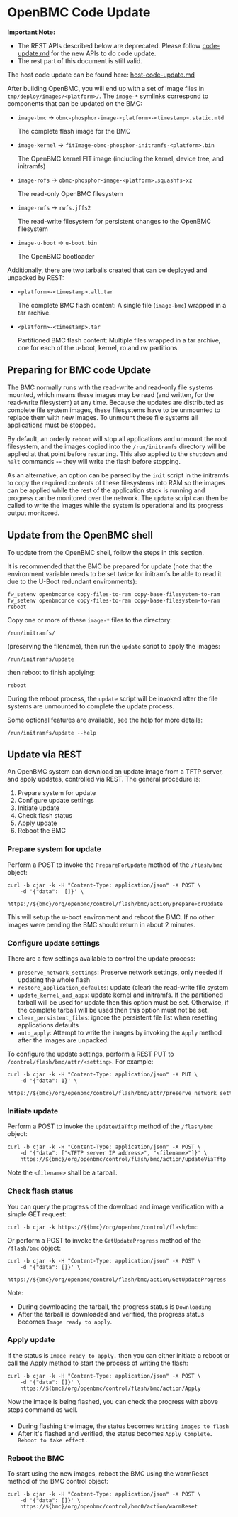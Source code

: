# OpenBMC Code Update

**Important Note:**

- The REST APIs described below are deprecated. Please follow
  [code-update.md](code-update.md) for the new APIs to do code update.
- The rest part of this document is still valid.

The host code update can be found here:
[host-code-update.md](host-code-update.md)

After building OpenBMC, you will end up with a set of image files in
`tmp/deploy/images/<platform>/`. The `image-*` symlinks correspond to components
that can be updated on the BMC:

- `image-bmc` → `obmc-phosphor-image-<platform>-<timestamp>.static.mtd`

  The complete flash image for the BMC

- `image-kernel` → `fitImage-obmc-phosphor-initramfs-<platform>.bin`

  The OpenBMC kernel FIT image (including the kernel, device tree, and
  initramfs)

- `image-rofs` → `obmc-phosphor-image-<platform>.squashfs-xz`

  The read-only OpenBMC filesystem

- `image-rwfs` → `rwfs.jffs2`

  The read-write filesystem for persistent changes to the OpenBMC filesystem

- `image-u-boot` → `u-boot.bin`

  The OpenBMC bootloader

Additionally, there are two tarballs created that can be deployed and unpacked
by REST:

- `<platform>-<timestamp>.all.tar`

  The complete BMC flash content: A single file (`image-bmc`) wrapped in a tar
  archive.

- `<platform>-<timestamp>.tar`

  Partitioned BMC flash content: Multiple files wrapped in a tar archive, one
  for each of the u-boot, kernel, ro and rw partitions.

## Preparing for BMC code Update

The BMC normally runs with the read-write and read-only file systems mounted,
which means these images may be read (and written, for the read-write
filesystem) at any time. Because the updates are distributed as complete file
system images, these filesystems have to be unmounted to replace them with new
images. To unmount these file systems all applications must be stopped.

By default, an orderly `reboot` will stop all applications and unmount the root
filesystem, and the images copied into the `/run/initramfs` directory will be
applied at that point before restarting. This also applied to the `shutdown` and
`halt` commands -- they will write the flash before stopping.

As an alternative, an option can be parsed by the `init` script in the initramfs
to copy the required contents of these filesystems into RAM so the images can be
applied while the rest of the application stack is running and progress can be
monitored over the network. The `update` script can then be called to write the
images while the system is operational and its progress output monitored.

## Update from the OpenBMC shell

To update from the OpenBMC shell, follow the steps in this section.

It is recommended that the BMC be prepared for update (note that the environment
variable needs to be set twice for initramfs be able to read it due to the
U-Boot redundant environments):

    fw_setenv openbmconce copy-files-to-ram copy-base-filesystem-to-ram
    fw_setenv openbmconce copy-files-to-ram copy-base-filesystem-to-ram
    reboot

Copy one or more of these `image-*` files to the directory:

    /run/initramfs/

(preserving the filename), then run the `update` script to apply the images:

    /run/initramfs/update

then reboot to finish applying:

    reboot

During the reboot process, the `update` script will be invoked after the file
systems are unmounted to complete the update process.

Some optional features are available, see the help for more details:

    /run/initramfs/update --help

## Update via REST

An OpenBMC system can download an update image from a TFTP server, and apply
updates, controlled via REST. The general procedure is:

1.  Prepare system for update
2.  Configure update settings
3.  Initiate update
4.  Check flash status
5.  Apply update
6.  Reboot the BMC

### Prepare system for update

Perform a POST to invoke the `PrepareForUpdate` method of the `/flash/bmc`
object:

    curl -b cjar -k -H "Content-Type: application/json" -X POST \
        -d '{"data":  []}' \
        https://${bmc}/org/openbmc/control/flash/bmc/action/prepareForUpdate

This will setup the u-boot environment and reboot the BMC. If no other images
were pending the BMC should return in about 2 minutes.

### Configure update settings

There are a few settings available to control the update process:

- `preserve_network_settings`: Preserve network settings, only needed if
  updating the whole flash
- `restore_application_defaults`: update (clear) the read-write file system
- `update_kernel_and_apps`: update kernel and initramfs. If the partitioned
  tarball will be used for update then this option must be set. Otherwise, if
  the complete tarball will be used then this option must not be set.
- `clear_persistent_files`: ignore the persistent file list when resetting
  applications defaults
- `auto_apply`: Attempt to write the images by invoking the `Apply` method after
  the images are unpacked.

To configure the update settings, perform a REST PUT to
`/control/flash/bmc/attr/<setting>`. For example:

    curl -b cjar -k -H "Content-Type: application/json" -X PUT \
        -d '{"data": 1}' \
        https://${bmc}/org/openbmc/control/flash/bmc/attr/preserve_network_settings

### Initiate update

Perform a POST to invoke the `updateViaTftp` method of the `/flash/bmc` object:

    curl -b cjar -k -H "Content-Type: application/json" -X POST \
        -d '{"data": ["<TFTP server IP address>", "<filename>"]}' \
        https://${bmc}/org/openbmc/control/flash/bmc/action/updateViaTftp

Note the `<filename>` shall be a tarball.

### Check flash status

You can query the progress of the download and image verification with a simple
GET request:

    curl -b cjar -k https://${bmc}/org/openbmc/control/flash/bmc

Or perform a POST to invoke the `GetUpdateProgress` method of the `/flash/bmc`
object:

    curl -b cjar -k -H "Content-Type: application/json" -X POST \
        -d '{"data": []}' \
        https://${bmc}/org/openbmc/control/flash/bmc/action/GetUpdateProgress

Note:

- During downloading the tarball, the progress status is `Downloading`
- After the tarball is downloaded and verified, the progress status becomes
  `Image ready to apply`.

### Apply update

If the status is `Image ready to apply.` then you can either initiate a reboot
or call the Apply method to start the process of writing the flash:

    curl -b cjar -k -H "Content-Type: application/json" -X POST \
        -d '{"data": []}' \
        https://${bmc}/org/openbmc/control/flash/bmc/action/Apply

Now the image is being flashed, you can check the progress with above steps
command as well.

- During flashing the image, the status becomes `Writing images to flash`
- After it's flashed and verified, the status becomes
  `Apply Complete. Reboot to take effect.`

### Reboot the BMC

To start using the new images, reboot the BMC using the warmReset method of the
BMC control object:

    curl -b cjar -k -H "Content-Type: application/json" -X POST \
        -d '{"data": []}' \
        https://${bmc}/org/openbmc/control/bmc0/action/warmReset
